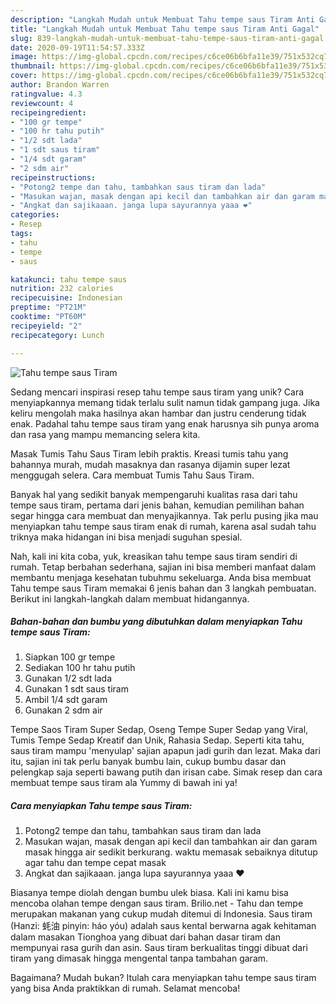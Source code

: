 ```yaml
---
description: "Langkah Mudah untuk Membuat Tahu tempe saus Tiram Anti Gagal"
title: "Langkah Mudah untuk Membuat Tahu tempe saus Tiram Anti Gagal"
slug: 839-langkah-mudah-untuk-membuat-tahu-tempe-saus-tiram-anti-gagal
date: 2020-09-19T11:54:57.333Z
image: https://img-global.cpcdn.com/recipes/c6ce06b6bfa11e39/751x532cq70/tahu-tempe-saus-tiram-foto-resep-utama.jpg
thumbnail: https://img-global.cpcdn.com/recipes/c6ce06b6bfa11e39/751x532cq70/tahu-tempe-saus-tiram-foto-resep-utama.jpg
cover: https://img-global.cpcdn.com/recipes/c6ce06b6bfa11e39/751x532cq70/tahu-tempe-saus-tiram-foto-resep-utama.jpg
author: Brandon Warren
ratingvalue: 4.3
reviewcount: 4
recipeingredient:
- "100 gr tempe"
- "100 hr tahu putih"
- "1/2 sdt lada"
- "1 sdt saus tiram"
- "1/4 sdt garam"
- "2 sdm air"
recipeinstructions:
- "Potong2 tempe dan tahu, tambahkan saus tiram dan lada"
- "Masukan wajan, masak dengan api kecil dan tambahkan air dan garam masak hingga air sedikit berkurang. waktu memasak sebaiknya ditutup agar tahu dan tempe cepat masak"
- "Angkat dan sajikaaan. janga lupa sayurannya yaaa ❤"
categories:
- Resep
tags:
- tahu
- tempe
- saus

katakunci: tahu tempe saus 
nutrition: 232 calories
recipecuisine: Indonesian
preptime: "PT21M"
cooktime: "PT60M"
recipeyield: "2"
recipecategory: Lunch

---
```



![Tahu tempe saus Tiram](https://img-global.cpcdn.com/recipes/c6ce06b6bfa11e39/751x532cq70/tahu-tempe-saus-tiram-foto-resep-utama.jpg)

Sedang mencari inspirasi resep tahu tempe saus tiram yang unik? Cara menyiapkannya memang tidak terlalu sulit namun tidak gampang juga. Jika keliru mengolah maka hasilnya akan hambar dan justru cenderung tidak enak. Padahal tahu tempe saus tiram yang enak harusnya sih punya aroma dan rasa yang mampu memancing selera kita.

Masak Tumis Tahu Saus Tiram lebih praktis. Kreasi tumis tahu yang bahannya murah, mudah masaknya dan rasanya dijamin super lezat menggugah selera. Cara membuat Tumis Tahu Saus Tiram.

Banyak hal yang sedikit banyak mempengaruhi kualitas rasa dari tahu tempe saus tiram, pertama dari jenis bahan, kemudian pemilihan bahan segar hingga cara membuat dan menyajikannya. Tak perlu pusing jika mau menyiapkan tahu tempe saus tiram enak di rumah, karena asal sudah tahu triknya maka hidangan ini bisa menjadi suguhan spesial.


Nah, kali ini kita coba, yuk, kreasikan tahu tempe saus tiram sendiri di rumah. Tetap berbahan sederhana, sajian ini bisa memberi manfaat dalam membantu menjaga kesehatan tubuhmu sekeluarga. Anda bisa membuat Tahu tempe saus Tiram memakai 6 jenis bahan dan 3 langkah pembuatan. Berikut ini langkah-langkah dalam membuat hidangannya.

<!--inarticleads1-->

##### Bahan-bahan dan bumbu yang dibutuhkan dalam menyiapkan Tahu tempe saus Tiram:

1. Siapkan 100 gr tempe
1. Sediakan 100 hr tahu putih
1. Gunakan 1/2 sdt lada
1. Gunakan 1 sdt saus tiram
1. Ambil 1/4 sdt garam
1. Gunakan 2 sdm air


Tempe Saos Tiram Super Sedap, Oseng Tempe Super Sedap yang Viral, Tumis Tempe Sedap Kreatif dan Unik, Rahasia Sedap. Seperti kita tahu, saus tiram mampu &#39;menyulap&#39; sajian apapun jadi gurih dan lezat. Maka dari itu, sajian ini tak perlu banyak bumbu lain, cukup bumbu dasar dan pelengkap saja seperti bawang putih dan irisan cabe. Simak resep dan cara membuat tempe saus tiram ala Yummy di bawah ini ya! 

<!--inarticleads2-->

##### Cara menyiapkan Tahu tempe saus Tiram:

1. Potong2 tempe dan tahu, tambahkan saus tiram dan lada
1. Masukan wajan, masak dengan api kecil dan tambahkan air dan garam masak hingga air sedikit berkurang. waktu memasak sebaiknya ditutup agar tahu dan tempe cepat masak
1. Angkat dan sajikaaan. janga lupa sayurannya yaaa ❤


Biasanya tempe diolah dengan bumbu ulek biasa. Kali ini kamu bisa mencoba olahan tempe dengan saus tiram. Brilio.net - Tahu dan tempe merupakan makanan yang cukup mudah ditemui di Indonesia. Saus tiram (Hanzi: 蚝油 pinyin: háo yóu) adalah saus kental berwarna agak kehitaman dalam masakan Tionghoa yang dibuat dari bahan dasar tiram dan mempunyai rasa gurih dan asin. Saus tiram berkualitas tinggi dibuat dari tiram yang dimasak hingga mengental tanpa tambahan garam. 

Bagaimana? Mudah bukan? Itulah cara menyiapkan tahu tempe saus tiram yang bisa Anda praktikkan di rumah. Selamat mencoba!

